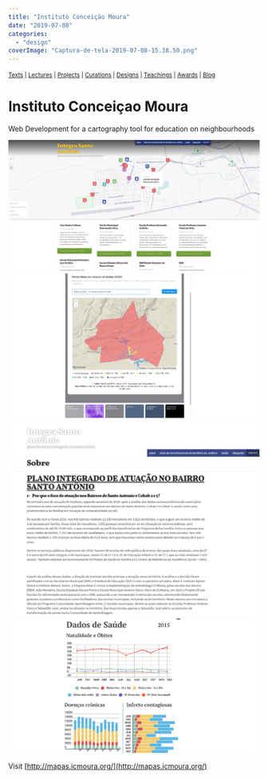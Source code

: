 ```yaml
---
title: "Instituto Conceição Moura"
date: "2019-07-08"
categories: 
  - "design"
coverImage: "Captura-de-tela-2019-07-08-15.38.50.png"
---
```


<small>[Texts](../texts.html) | [Lectures](../lectures.html) | [Projects](../projects.html) | [Curations](../curation.html) | [Designs](../designs.html) | [Teachings](../teachings.html) | [Awards](../awards.html) | <a href="https://readruiz.medium.com/" target="_blank">Blog</a></small>

# Instituto Conceiçao Moura

Web Development for a cartography tool for education on neighbourhoods

<img src="images/Captura-de-tela-2019-07-08-15.37.02.png" alt="" />
    
<img src="images/Captura-de-tela-2019-07-08-15.39.48.png" alt="" />
    
<img src="images/Captura-de-tela-2019-07-08-15.40.36.png" alt="" />
    
<img src="images/Captura-de-tela-2019-07-08-15.38.50.png" alt="" />
    

Visit [http://mapas.icmoura.org/](http://mapas.icmoura.org/)
